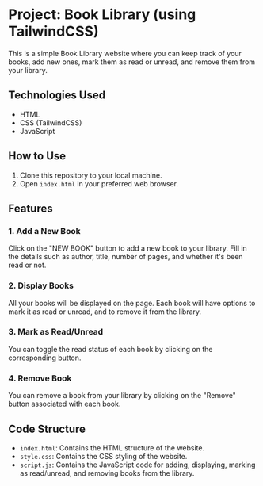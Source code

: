 # Project: Book Library (using TailwindCSS)

This is a simple Book Library website where you can keep track of your books, add new ones, mark them as read or unread, and remove them from your library.

## Technologies Used

- HTML
- CSS (TailwindCSS)
- JavaScript

## How to Use

1. Clone this repository to your local machine.
2. Open `index.html` in your preferred web browser.

## Features

### 1. Add a New Book

Click on the "NEW BOOK" button to add a new book to your library. Fill in the details such as author, title, number of pages, and whether it's been read or not.

### 2. Display Books

All your books will be displayed on the page. Each book will have options to mark it as read or unread, and to remove it from the library.

### 3. Mark as Read/Unread

You can toggle the read status of each book by clicking on the corresponding button.

### 4. Remove Book

You can remove a book from your library by clicking on the "Remove" button associated with each book.

## Code Structure

- `index.html`: Contains the HTML structure of the website.
- `style.css`: Contains the CSS styling of the website.
- `script.js`: Contains the JavaScript code for adding, displaying, marking as read/unread, and removing books from the library.
